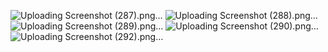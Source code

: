 ![Uploading Screenshot (287).png…]()
![Uploading Screenshot (288).png…]()
![Uploading Screenshot (289).png…]()
![Uploading Screenshot (290).png…]()
![Uploading Screenshot (292).png…]()

